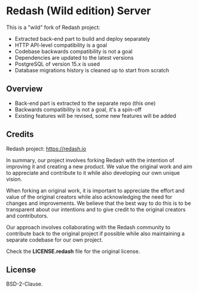 Redash (Wild edition) Server
============================

This is a "wild" fork of Redash project:  

- Extracted back-end part to build and deploy separately
- HTTP API-level compatibility is a goal
- Codebase backwards compatibility is not a goal
- Dependencies are updated to the latest versions
- PostgreSQL of version 15.x is used
- Database migrations history is cleaned up to start from scratch


Overview
--------

- Back-end part is extracted to the separate repo (this one)
- Backwards compatibility is not a goal, it's a spin-off
- Existing features will be revised, some new features will be added


Credits
-------

Redash project: https://redash.io

In summary, our project involves forking Redash with the intention of improving it and creating a new product. We value the original work and aim to appreciate and contribute to it while also developing our own unique vision.

When forking an original work, it is important to appreciate the effort and value of the original creators while also acknowledging the need for changes and improvements. We believe that the best way to do this is to be transparent about our intentions and to give credit to the original creators and contributors.

Our approach involves collaborating with the Redash community to contribute back to the original project if possible while also maintaining a separate codebase for our own project. 

Check the **LICENSE.redash** file for the original license.

License
-------

BSD-2-Clause.
